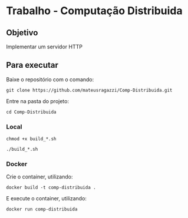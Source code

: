 # Trabalho - Computação Distribuida

## Objetivo
Implementar um servidor HTTP

## Para executar

Baixe o repositório com o comando:
```
git clone https://github.com/mateusragazzi/Comp-Distribuida.git
```

Entre na pasta do projeto:
```
cd Comp-Distribuida
```
### Local
```
chmod +x build_*.sh
```
```
./build_*.sh
```
### Docker
Crie o container, utilizando:
```
docker build -t comp-distribuida .
```

E execute o container, utilizando:
```
docker run comp-distribuida
```
